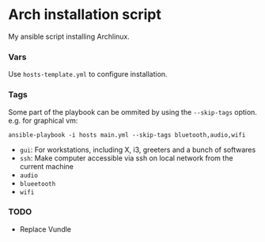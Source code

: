 # Arch installation script

My ansible script installing Archlinux.

### Vars

Use `hosts-template.yml` to configure installation.

### Tags

Some part of the playbook can be ommited by using the `--skip-tags` option.
e.g. for graphical vm:
```shell
ansible-playbook -i hosts main.yml --skip-tags bluetooth,audio,wifi
```

- `gui`: For workstations, including X, i3, greeters and a bunch of softwares
- `ssh`: Make computer accessible via ssh on local network from the current machine
- `audio`
- `blueetooth`
- `wifi`

### TODO
- Replace Vundle
